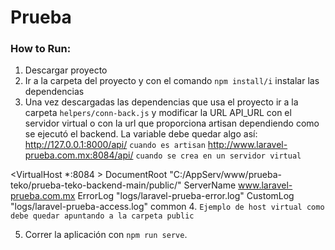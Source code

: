 # Prueba

### How to Run:
1. Descargar proyecto
2. Ir a la carpeta del proyecto y con el comando `npm install/i` instalar las dependencias
3. Una vez descargadas las dependencias que usa el proyecto ir a la carpeta `helpers/conn-back.js` y modificar la URL API_URL con el servidor virtual o con la url que proporciona artisan dependiendo como se ejecutó el backend. La variable debe quedar algo así:
http://127.0.0.1:8000/api/ `cuando es artisan`
http://www.laravel-prueba.com.mx:8084/api/ `cuando se crea en un servidor virtual`

<VirtualHost *:8084 >
	DocumentRoot "C:/AppServ/www/prueba-teko/prueba-teko-backend-main/public/"
	ServerName www.laravel-prueba.com.mx
	ErrorLog "logs/laravel-prueba-error.log"
	CustomLog "logs/laravel-prueba-access.log" common
</VirtualHost>
4. `Ejemplo de host virtual como debe quedar apuntando a la carpeta public`

5. Correr la aplicación con `npm run serve`.

